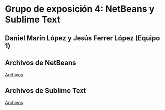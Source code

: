 # Grupo de exposición 4: NetBeans y Sublime Text

## Daniel Marín López y Jesús Ferrer López (Equipo 1)

## Archivos de NetBeans

[Archivos](https://github.com/iesgrancapitan-1DAWB-2223-ED/trabajoside-grupo_4/blob/main/archivos_netbeans.rar)

## Archivos de Sublime Text

[Archivos]()
